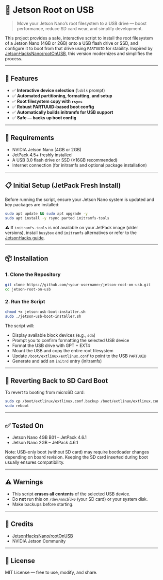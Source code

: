 # 🔌 Jetson Root on USB

> Move your Jetson Nano’s root filesystem to a USB drive — boost performance, reduce SD card wear, and simplify development.

This project provides a safe, interactive script to install the root filesystem of a Jetson Nano (4GB or 2GB) onto a USB flash drive or SSD, and configure it to boot from that drive using `PARTUUID` for stability. Inspired by [JetsonHacksNano/rootOnUSB](https://github.com/JetsonHacksNano/rootOnUSB), this version modernizes and simplifies the process.

---

## 🚀 Features

- ✅ **Interactive device selection** (`lsblk` prompt)
- ✅ **Automated partitioning, formatting, and setup**
- ✅ **Root filesystem copy with `rsync`**
- ✅ **Robust PARTUUID-based boot config**
- ✅ **Automatically builds initramfs for USB support**
- ✅ **Safe — backs up boot config**

---

## 🧰 Requirements

- NVIDIA Jetson Nano (4GB or 2GB)
- JetPack 4.5+ freshly installed
- A USB 3.0 flash drive or SSD (≥16GB recommended)
- Internet connection (for initramfs and optional package installation)

---

## 📋 Initial Setup (JetPack Fresh Install)

Before running the script, ensure your Jetson Nano system is updated and key packages are installed:

```bash
sudo apt update && sudo apt upgrade -y
sudo apt install -y rsync parted initramfs-tools
```

⚠️ If `initramfs-tools` is not available on your JetPack image (older versions), install `busybox` and `initramfs` alternatives or refer to the [JetsonHacks guide](https://jetsonhacks.com/2021/03/10/jetson-nano-boot-from-usb/).

---

## 📦 Installation

### 1. Clone the Repository

```bash
git clone https://github.com/<your-username>/jetson-root-on-usb.git
cd jetson-root-on-usb
```

### 2. Run the Script

```bash
chmod +x jetson-usb-boot-installer.sh
sudo ./jetson-usb-boot-installer.sh
```

The script will:

- Display available block devices (e.g., `sda`)
- Prompt you to confirm formatting the selected USB device
- Format the USB drive with GPT + EXT4
- Mount the USB and copy the entire root filesystem
- Update `/boot/extlinux/extlinux.conf` to point to the USB `PARTUUID`
- Generate and add an `initrd` entry (initramfs)

---

## 🔄 Reverting Back to SD Card Boot

To revert to booting from microSD card:

```bash
sudo cp /boot/extlinux/extlinux.conf.backup /boot/extlinux/extlinux.conf
sudo reboot
```

---

## ✅ Tested On

- Jetson Nano 4GB B01 – JetPack 4.6.1
- Jetson Nano 2GB – JetPack 4.6.1

Note: USB-only boot (without SD card) may require bootloader changes depending on board revision. Keeping the SD card inserted during boot usually ensures compatibility.

---

## ⚠️ Warnings

- This script **erases all contents** of the selected USB device.
- Do **not** run this on `/dev/mmcblk0` (your SD card) or your system disk.
- Make backups before starting.

---

## 🙌 Credits

- [JetsonHacksNano/rootOnUSB](https://github.com/JetsonHacksNano/rootOnUSB)
- NVIDIA Jetson Community

---

## 📜 License

MIT License — free to use, modify, and share.
